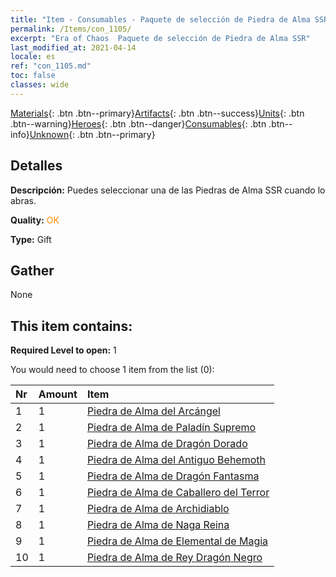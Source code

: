 ```yaml
---
title: "Item - Consumables - Paquete de selección de Piedra de Alma SSR"
permalink: /Items/con_1105/
excerpt: "Era of Chaos  Paquete de selección de Piedra de Alma SSR"
last_modified_at: 2021-04-14
locale: es
ref: "con_1105.md"
toc: false
classes: wide
---
```

 [Materials](/es/Items/){: .btn .btn--primary}[Artifacts](/es/Items/Artifacts/){: .btn .btn--success}[Units](/es/Items/Units/){: .btn .btn--warning}[Heroes](/es/Items/Heroes/){: .btn .btn--danger}[Consumables](/es/Items/Consumables/){: .btn .btn--info}[Unknown](/es/Items/Unknown/){: .btn .btn--primary}

## Detalles
 **Descripción:** Puedes seleccionar una de las Piedras de Alma SSR cuando lo abras.

 **Quality:** <span style="color: #FF8C00">OK</span>

 **Type:** Gift

## Gather

  None

## This item contains:

 **Required Level to open:** 1

 You would need to choose 1 item from the list (0):

  | Nr | Amount |     Item    |
  |:---|:-------|:------------|
  | 1 | 1 | [Piedra de Alma del Arcángel](/es/Items/unt_288/) | 
  | 2 | 1 | [Piedra de Alma de Paladín Supremo](/es/Items/unt_289/) | 
  | 3 | 1 | [Piedra de Alma de Dragón Dorado](/es/Items/unt_295/) | 
  | 4 | 1 | [Piedra de Alma del Antiguo Behemoth](/es/Items/unt_311/) | 
  | 5 | 1 | [Piedra de Alma de Dragón Fantasma](/es/Items/unt_303/) | 
  | 6 | 1 | [Piedra de Alma de Caballero del Terror](/es/Items/unt_302/) | 
  | 7 | 1 | [Piedra de Alma de Archidiablo](/es/Items/unt_318/) | 
  | 8 | 1 | [Piedra de Alma de Naga Reina](/es/Items/unt_325/) | 
  | 9 | 1 | [Piedra de Alma de Elemental de Magia](/es/Items/unt_347/) | 
  | 10 | 1 | [Piedra de Alma de Rey Dragón Negro](/es/Items/unt_334/) | 
